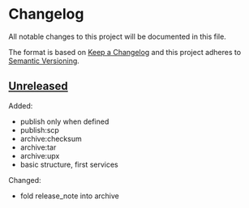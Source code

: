 # Changelog

All notable changes to this project will be documented in this file.

The format is based on [Keep a Changelog](http://keepachangelog.com/en/1.0.0/)
and this project adheres to [Semantic Versioning](http://semver.org/spec/v2.0.0.html).

<a name="unreleased"></a>
## [Unreleased]

Added:

- publish only when defined
- publish:scp
- archive:checksum
- archive:tar
- archive:upx
- basic structure, first services

Changed:

- fold release_note into archive

[Unreleased]: https://github.com/julian7/magelib/tree/master
